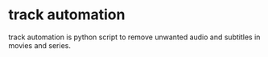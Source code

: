 # track automation

track automation is python script to remove unwanted audio and subtitles in movies and series.
